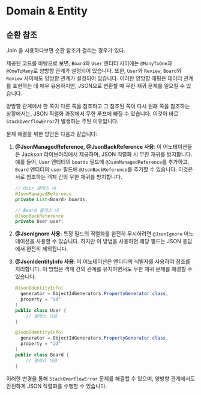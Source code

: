 # Domain & Entity

## 순환 참조

Join 을 사용하다보면 순환 참조가 걸리는 경우가 있다.

제공된 코드를 바탕으로 보면, `Board`와 `User` 엔티티 사이에는 `@ManyToOne`과 `@OneToMany`로 양방향 관계가 설정되어 있습니다. 또한, `User`와 `Review`, `Board`와 `Review` 사이에도 양방향 관계가 설정되어 있습니다. 이러한 양방향 매핑은 데이터 관계를 표현하는 데 매우 유용하지만, JSON으로 변환할 때 무한 재귀 문제를 일으킬 수 있습니다.

양방향 관계에서 한 쪽이 다른 쪽을 참조하고 그 참조된 쪽이 다시 원래 쪽을 참조하는 상황에서는, JSON 직렬화 과정에서 무한 루프에 빠질 수 있습니다. 이것이 바로 `StackOverflowError`가 발생하는 주된 이유입니다.

문제 해결을 위한 방안은 다음과 같습니다:

1.  **@JsonManagedReference, @JsonBackReference 사용**: 이 어노테이션들은 Jackson 라이브러리에서 제공하며, JSON 직렬화 시 무한 재귀를 방지합니다. 예를 들어, `User` 엔티티의 `boards` 필드에 `@JsonManagedReference`를 추가하고, `Board` 엔티티의 `user` 필드에 `@JsonBackReference`를 추가할 수 있습니다. 이것은 서로 참조하는 객체 간의 무한 재귀를 방지합니다.

    ```java
    // User 클래스 내
    @JsonManagedReference
    private List<Board> boards;

    // Board 클래스 내
    @JsonBackReference
    private User user;
    ```
2. **@JsonIgnore 사용**: 특정 필드의 직렬화를 완전히 무시하려면 `@JsonIgnore` 어노테이션을 사용할 수 있습니다. 하지만 이 방법을 사용하면 해당 필드는 JSON 응답에서 완전히 제외됩니다.
3.  **@JsonIdentityInfo 사용**: 이 어노테이션은 엔티티의 식별자를 사용하여 참조를 처리합니다. 이 방법은 객체 간의 관계를 유지하면서도 무한 재귀 문제를 해결할 수 있습니다.

    ```java
    @JsonIdentityInfo(
      generator = ObjectIdGenerators.PropertyGenerator.class, 
      property = "id"
    )
    public class User {
        // 클래스 내용
    }

    @JsonIdentityInfo(
      generator = ObjectIdGenerators.PropertyGenerator.class, 
      property = "id"
    )
    public class Board {
        // 클래스 내용
    }
    ```

이러한 변경을 통해 `StackOverflowError` 문제를 해결할 수 있으며, 양방향 관계에서도 안전하게 JSON 직렬화를 수행할 수 있습니다.
